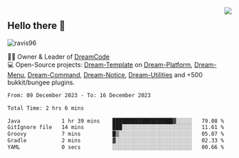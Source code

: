 <img align='right' src="https://github-readme-stats.vercel.app/api?username=Ravis96&show_icons=true">

## Hello there 👋
<p align="left"> <img src="https://komarev.com/ghpvc/?username=ravis96&label=Profile%20views&color=0e75b6&style=flat" alt="ravis96" /> </p>

👨‍💻 Owner & Leader of [DreamCode](https://github.com/DreamPoland) <br>
💻 Open-Source projects: [Dream-Template](https://github.com/DreamPoland/dream-template) on [Dream-Platform](https://github.com/DreamPoland/dream-platform), [Dream-Menu](https://github.com/DreamPoland/dream-menu), [Dream-Command](https://github.com/DreamPoland/dream-command), [Dream-Notice](https://github.com/DreamPoland/dream-notice), [Dream-Utilities](https://github.com/DreamPoland/dream-utilities) and +500 bukkit/bungee plugins.

<!--START_SECTION:waka-->

```txt
From: 09 December 2023 - To: 16 December 2023

Total Time: 2 hrs 6 mins

Java             1 hr 39 mins    ███████████████████▓░░░░░   79.08 %
GitIgnore file   14 mins         ███░░░░░░░░░░░░░░░░░░░░░░   11.61 %
Groovy           7 mins          █▒░░░░░░░░░░░░░░░░░░░░░░░   05.87 %
Gradle           2 mins          ▓░░░░░░░░░░░░░░░░░░░░░░░░   02.33 %
YAML             0 secs          ░░░░░░░░░░░░░░░░░░░░░░░░░   00.66 %
```

<!--END_SECTION:waka-->
